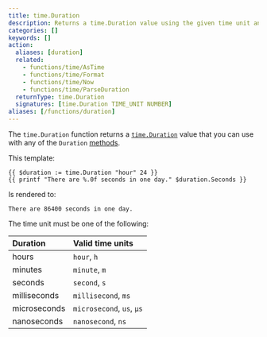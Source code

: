 ```yaml
---
title: time.Duration
description: Returns a time.Duration value using the given time unit and  number.
categories: []
keywords: []
action:
  aliases: [duration]
  related:
    - functions/time/AsTime
    - functions/time/Format
    - functions/time/Now
    - functions/time/ParseDuration
  returnType: time.Duration
  signatures: [time.Duration TIME_UNIT NUMBER]
aliases: [/functions/duration]
---
```


The `time.Duration` function returns a [`time.Duration`] value that you can use with any of the `Duration` [methods].

This template:

```go-html-template
{{ $duration := time.Duration "hour" 24 }}
{{ printf "There are %.0f seconds in one day." $duration.Seconds }}
```

Is rendered to:

```text
There are 86400 seconds in one day.
```

The time unit must be one of the following:

Duration|Valid time units
:--|:--
hours|`hour`, `h`
minutes|`minute`, `m`
seconds|`second`, `s`
milliseconds|`millisecond`, `ms`
microseconds|`microsecond`, `us`, `µs`
nanoseconds|`nanosecond`, `ns`

[`time.Duration`]: https://pkg.go.dev/time#Duration
[methods]: /methods/duration/
